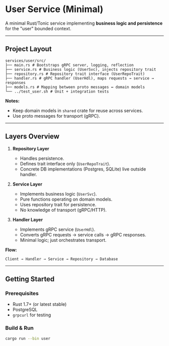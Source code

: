 # User Service (Minimal)

A minimal Rust/Tonic service implementing **business logic and persistence** for the "user" bounded context.

---

## Project Layout

```
services/user/src/
├── main.rs # Bootstraps gRPC server, logging, reflection
├── service.rs # Business logic (UserSvc), injects repository trait
├── repository.rs # Repository trait interface (UserRepoTrait)
├── handler.rs # gRPC handler (UserHdl), maps requests → service → responses
├── models.rs # Mapping between proto messages ↔ domain models
└── ../test_user.sh # Unit + integration tests
```

**Notes:**

- Keep domain models in `shared` crate for reuse across services.
- Use proto messages for transport (gRPC).

---

## Layers Overview

1. **Repository Layer**

   - Handles persistence.
   - Defines trait interface only (`UserRepoTrait`).
   - Concrete DB implementations (Postgres, SQLite) live outside handler.

2. **Service Layer**

   - Implements business logic (`UserSvc`).
   - Pure functions operating on domain models.
   - Uses repository trait for persistence.
   - No knowledge of transport (gRPC/HTTP).

3. **Handler Layer**
   - Implements gRPC service (`UserHdl`).
   - Converts gRPC requests → service calls → gRPC responses.
   - Minimal logic; just orchestrates transport.

**Flow:**

```
Client → Handler → Service → Repository → Database
```

---

## Getting Started

### Prerequisites

- Rust 1.7+ (or latest stable)
- PostgreSQL
- `grpcurl` for testing

### Build & Run

```bash
cargo run --bin user
```
